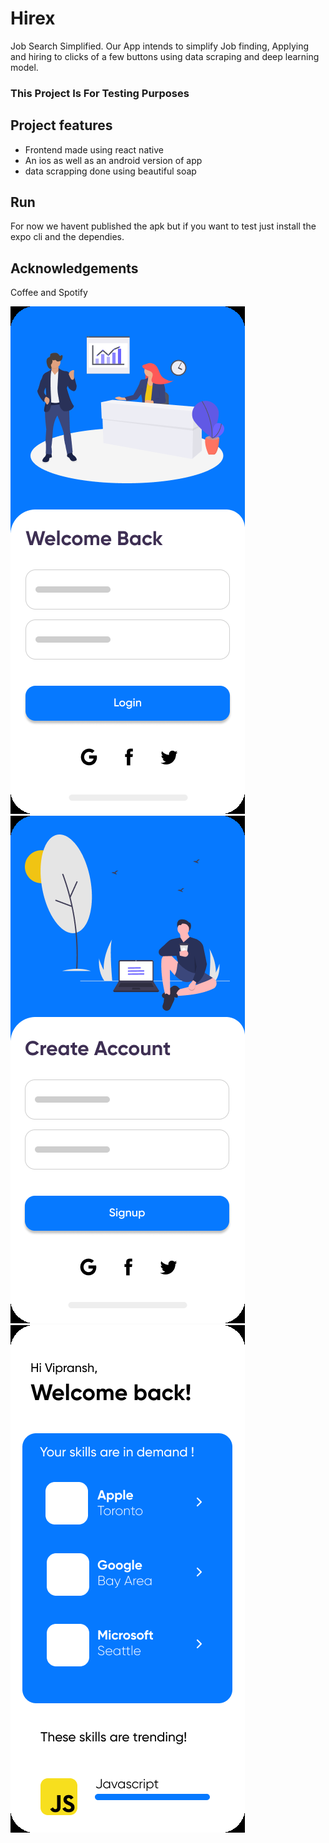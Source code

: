 # Hirex
Job Search Simplified. Our App intends to simplify Job finding, Applying and hiring to clicks of a few buttons using data scraping and deep learning model.

### This Project Is For Testing Purposes

## Project features
 * Frontend made using react native
 * An ios as well as an android version of app
 * data scrapping done using beautiful soap
 
## Run
For now we havent published the apk but if you want to test just install the expo cli and the dependies.

## Acknowledgements
Coffee and Spotify 


![](2021-09-06-10-21-37.png)          ![](2021-09-06-10-21-51.png)
![](2021-09-06-10-22-25.png)          
